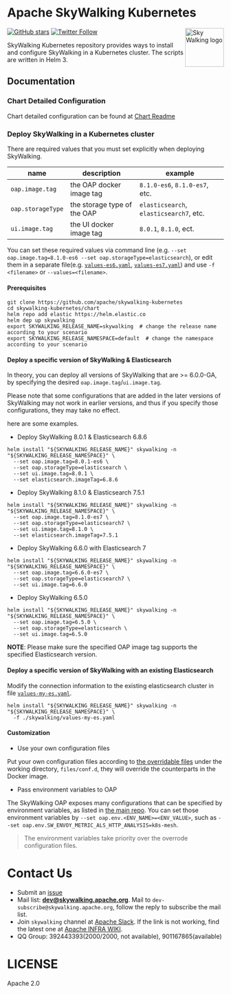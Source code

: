 Apache SkyWalking Kubernetes
==========

<img src="http://skywalking.apache.org/assets/logo.svg" alt="Sky Walking logo" height="90px" align="right" />

[![GitHub stars](https://img.shields.io/github/stars/apache/skywalking.svg?style=for-the-badge&label=Stars&logo=github)](https://github.com/apache/skywalking)
[![Twitter Follow](https://img.shields.io/twitter/follow/asfskywalking.svg?style=for-the-badge&label=Follow&logo=twitter)](https://twitter.com/AsfSkyWalking)

SkyWalking Kubernetes repository provides ways to install and configure SkyWalking in a Kubernetes cluster.
The scripts are written in Helm 3.

## Documentation

### Chart Detailed Configuration

Chart detailed configuration can be found at [Chart Readme](./chart/skywalking/README.md)

### Deploy SkyWalking in a Kubernetes cluster

There are required values that you must set explicitly when deploying SkyWalking.

| name | description | example |
| ---- | ----------- | ------- |
| `oap.image.tag` | the OAP docker image tag | `8.1.0-es6`, `8.1.0-es7`, etc. |
| `oap.storageType` | the storage type of the OAP | `elasticsearch`, `elasticsearch7`, etc. |
| `ui.image.tag` | the UI docker image tag | `8.0.1`, `8.1.0`, ect. |

You can set these required values via command line (e.g. `--set oap.image.tag=8.1.0-es6 --set oap.storageType=elasticsearch`),
or edit them in a separate file(e.g. [`values-es6.yaml`](chart/skywalking/values-es6.yaml), [`values-es7.yaml`](chart/skywalking/values-es7.yaml))
and use `-f <filename>` or `--values=<filename>`.

#### Prerequisites

```shell script
git clone https://github.com/apache/skywalking-kubernetes
cd skywalking-kubernetes/chart
helm repo add elastic https://helm.elastic.co
helm dep up skywalking
export SKYWALKING_RELEASE_NAME=skywalking  # change the release name according to your scenario
export SKYWALKING_RELEASE_NAMESPACE=default  # change the namespace according to your scenario
```

#### Deploy a specific version of SkyWalking & Elasticsearch

In theory, you can deploy all versions of SkyWalking that are >= 6.0.0-GA, by specifying the desired `oap.image.tag`/`ui.image.tag`.

Please note that some configurations that are added in the later versions of SkyWalking may not work in earlier versions, and thus if you
specify those configurations, they may take no effect.

here are some examples. 

- Deploy SkyWalking 8.0.1 & Elasticsearch 6.8.6

```shell script
helm install "${SKYWALKING_RELEASE_NAME}" skywalking -n "${SKYWALKING_RELEASE_NAMESPACE}" \
  --set oap.image.tag=8.0.1-es6 \
  --set oap.storageType=elasticsearch \
  --set ui.image.tag=8.0.1 \
  --set elasticsearch.imageTag=6.8.6
```

- Deploy SkyWalking 8.1.0 & Elasticsearch 7.5.1
```shell script
helm install "${SKYWALKING_RELEASE_NAME}" skywalking -n "${SKYWALKING_RELEASE_NAMESPACE}" \
  --set oap.image.tag=8.1.0-es7 \
  --set oap.storageType=elasticsearch7 \
  --set ui.image.tag=8.1.0 \
  --set elasticsearch.imageTag=7.5.1
``` 

- Deploy SkyWalking 6.6.0 with Elasticsearch 7

```shell script
helm install "${SKYWALKING_RELEASE_NAME}" skywalking -n "${SKYWALKING_RELEASE_NAMESPACE}" \
  --set oap.image.tag=6.6.0-es7 \
  --set oap.storageType=elasticsearch7 \
  --set ui.image.tag=6.6.0
```

- Deploy SkyWalking 6.5.0

```shell script
helm install "${SKYWALKING_RELEASE_NAME}" skywalking -n "${SKYWALKING_RELEASE_NAMESPACE}" \
  --set oap.image.tag=6.5.0 \
  --set oap.storageType=elasticsearch \
  --set ui.image.tag=6.5.0
```

**NOTE**: Please make sure the specified OAP image tag supports the specified Elasticsearch version. 

#### Deploy a specific version of SkyWalking with an existing Elasticsearch

Modify the connection information to the existing elasticsearch cluster in file [`values-my-es.yaml`](chart/skywalking/values-my-es.yaml).

```shell script
helm install "${SKYWALKING_RELEASE_NAME}" skywalking -n "${SKYWALKING_RELEASE_NAMESPACE}" \
  -f ./skywalking/values-my-es.yaml
```

#### Customization

- Use your own configuration files

Put your own configuration files according to [the overridable files](chart/skywalking/files/conf.d/README.md) under the
working directory, `files/conf.d`, they will override the counterparts in the Docker image.

- Pass environment variables to OAP

The SkyWalking OAP exposes many configurations that can be specified by environment variables, as listed in [the main repo](https://github.com/apache/skywalking/blob/master/docs/en/setup/backend/configuration-vocabulary.md).
You can set those environment variables by `--set oap.env.<ENV_NAME>=<ENV_VALUE>`, such as `--set oap.env.SW_ENVOY_METRIC_ALS_HTTP_ANALYSIS=k8s-mesh`.

> The environment variables take priority over the overrode configuration files.

# Contact Us
* Submit an [issue](https://github.com/apache/skywalking/issues)
* Mail list: **dev@skywalking.apache.org**. Mail to `dev-subscribe@skywalking.apache.org`, follow the reply to subscribe the mail list.
* Join `skywalking` channel at [Apache Slack](https://join.slack.com/t/the-asf/shared_invite/enQtNzc2ODE3MjI1MDk1LTAyZGJmNTg1NWZhNmVmOWZjMjA2MGUyOGY4MjE5ZGUwOTQxY2Q3MDBmNTM5YTllNGU4M2QyMzQ4M2U4ZjQ5YmY). If the link is not working, find the latest one at [Apache INFRA WIKI](https://cwiki.apache.org/confluence/display/INFRA/Slack+Guest+Invites).
* QQ Group: 392443393(2000/2000, not available), 901167865(available)

# LICENSE
Apache 2.0
